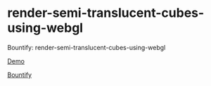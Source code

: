 # render-semi-translucent-cubes-using-webgl
Bountify: render-semi-translucent-cubes-using-webgl

[Demo](https://kostasx.github.io/render-semi-translucent-cubes-using-webgl/)

[Bountify](render-semi-translucent-cubes-using-webgl)
